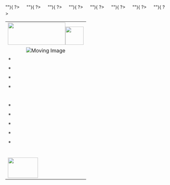 <table width="98%">
    <tr> 
      <td colspan="3" ><img src="image/whbf_logo.jpg" width="180" height="70" ><a href="JavaScript:window.open('<? echo $row_Recordset2['map']?>')" ><img src="image/map_bw.jpg" width="57" height="57"></a></td>
    </tr>
  <tr>
      <td height="29" colspan="2" ><div align="center"><img src="image/jetso101.jpg" id="image" alt="Moving Image"></div>	  </td>
  </tr>
  <? if  ($c_rules1 <> ""){ ?>
   <tr>
      <td height="29" colspan="2"  size="3">*<? echo $c_rules1 ?></td>
   </tr>　 
   <? }?>
   <? if  ($c_rules2 <> ""){ ?>
   <tr>
      <td height="29" colspan="2"  size="3">*<? echo $c_rules2 ?></td>
   </tr>　 
   <? }?>
   <? if  ($c_rules3 <> ""){ ?>
   <tr>
      <td height="29" colspan="2"  size="3">*<? echo $c_rules3 ?></td>
   </tr>　 
   <? }?>   
   <? if  ($c_rules4 <> ""){ ?>
   <tr>
      <td height="29" colspan="2"  size="3">*<? echo $c_rules4 ?></td>
   </tr>　 
   <? }?>   
    <tr> 
      <td height="29" colspan="2"  size="3">
	 <? echo $c_terms ?></td>
    </tr>
 
  <? if  ($e_rules1 <> ""){ ?>
   <tr>
      <td height="29" colspan="2" size="3">*<? echo $e_rules1 ?></td>
   </tr>　 
   <? }?>
   <? if  ($e_rules2 <> ""){ ?>
   <tr>
      <td height="29" colspan="2" size="3">*<? echo $e_rules2 ?></td>
   </tr>　 
   <? }?>
   <? if  ($e_rules3 <> ""){ ?>
   <tr>
      <td height="29" colspan="2"  size="3">*<? echo $e_rules3 ?></td>
   </tr>　 
   <? }?>   
   <? if  ($e_rules4 <> ""){ ?>
   <tr>
      <td height="29" colspan="2"  size="3">*<? echo $e_rules4 ?></td>
   </tr>　 
   <? }?>   
    <tr> 
      <td height="29" colspan="2" size="3">
	 *<? echo $e_terms ?></td>
    </tr>
    <tr> 
      <td height="29" colspan="2" size="3">&nbsp;</td>
    </tr>
   <tr> 
      <td rowspan="2"><img src="image/weblogo<? echo $customer_code ?>.png" width="94" height="64"></td>
      <td><span class="style6"> <? echo $company_address ?> </span></td>
   </tr>
   <tr>
     <td><span class="style6"><? echo $company_tel ?></span></td>
   </tr>
</table>
